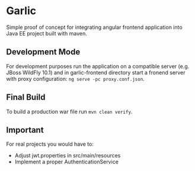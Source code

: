 # Garlic

Simple proof of concept for integrating angular frontend application into Java EE project built with maven. 

## Development Mode

For development purposes run the application on a compatible server (e.g. JBoss WildFly 10.1)
and in garlic-frontend directory start a fronend server with proxy configuration: 
`ng serve -pc proxy.conf.json`. 
 
## Final Build
To build a production war file run `mvn clean verify`.

## Important
For real projects you would have to:
* Adjust jwt.properties in src/main/resources
* Implement a proper AuthenticationService
